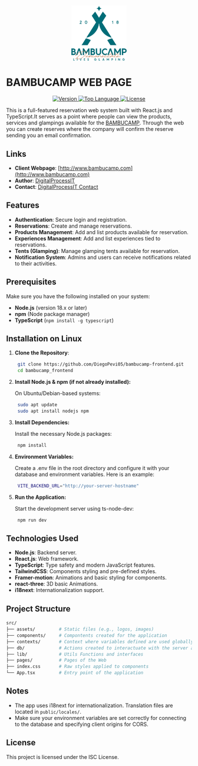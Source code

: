 <p align="center">
  <a href="https://bambucamp.com" target="_blank">
    <img src="https://github.com/DiegoPevi05/bambucamp-frontend/blob/main/public/logo.png" width="150">
  </a>
</p>

# BAMBUCAMP WEB PAGE 

<p align="center">
  <!-- Example badges -->
  <a href="https://github.com/DiegoPevi05/bambucamp-frontend/releases">
    <img src="https://img.shields.io/github/v/release/DiegoPevi05/bambucamp-frontend" alt="Version">
  </a>
  <a href="https://github.com/DiegoPevi05/bambucamp-frontend">
    <img src="https://img.shields.io/github/languages/top/DiegoPevi05/bambucamp-frontend" alt="Top Language">
  </a>
  <a href="https://opensource.org/licenses/MIT">
    <img src="https://img.shields.io/badge/License-MIT-blue" alt="License">
  </a>
</p>


This is a full-featured reservation web system built with React.js and TypeScript.It serves as a point where people can view the products, services and glampings available for the [BAMBUCAMP](http://www.bambucamp.com).  Through the web you can create reserves where the company will confirm the reserve sending you an email confirmation.

## Links

- **Client Webpage**: [http://www.bambucamp.com](http://www.bambucamp.com)
- **Author**: [DigitalProcessIT](https://digitalprocessit.com/es/)
- **Contact**: [DigitalProcessIT Contact](https://digitalprocessit.com/es/contacto)

## Features

- **Authentication**: Secure login and registration.
- **Reservations**: Create and manage reservations.
- **Products Management**: Add and list products available for reservation.
- **Experiences Management**: Add and list  experiences tied to reservations.
- **Tents (Glamping)**: Manage glamping tents available for reservation.
- **Notification System**: Admins and users can receive notifications related to their activities.

## Prerequisites

Make sure you have the following installed on your system:

- **Node.js** (version 18.x or later)
- **npm** (Node package manager)
- **TypeScript** (`npm install -g typescript`)

## Installation on Linux

1. **Clone the Repository**:

   ```bash
    git clone https://github.com/DiegoPevi05/bambucamp-frontend.git
    cd bambucamp_frontend
   ```

2. **Install Node.js & npm (if not already installed):**

    On Ubuntu/Debian-based systems:
   ```bash
    sudo apt update
    sudo apt install nodejs npm
   ```

3. **Install Dependencies:**

    Install the necessary Node.js packages:
   ```bash
    npm install
   ```
4. **Environment Variables:**

    Create a .env file in the root directory and configure it with your database and environment variables. Here is an example:

   ```bash
    VITE_BACKEND_URL="http://your-server-hostname"
    ```

5. **Run the Application:**

    Start the development server using ts-node-dev:

   ```bash
    npm run dev
    ```

## Technologies Used

- **Node.js**: Backend server.
- **React.js**: Web framework.
- **TypeScript**: Type safety and modern JavaScript features.
- **TailwindCSS**: Components styling and pre-defined styles.
- **Framer-motion**: Animations and basic styling for components.
- **react-three**: 3D basic Animations.
- **i18next**: Internationalization support.
  
## Project Structure

```bash
src/
├── assets/         # Static files (e.g., logos, images)
├── components/     # Compontents created for the application
├── contexts/       # Context where variables defined are used globally in the app
├── db/             # Actions created to interactuate with the server app
├── lib/            # Utils Functions and interfaces
├── pages/          # Pages of the Web
├── index.css       # Raw styles applied to components
└── App.tsx         # Entry point of the application
```

## Notes

- The app uses i18next for internationalization. Translation files are located in `public/locales/`.
- Make sure your environment variables are set correctly for connecting to the database and specifying client origins for CORS.



## License

This project is licensed under the ISC License.
